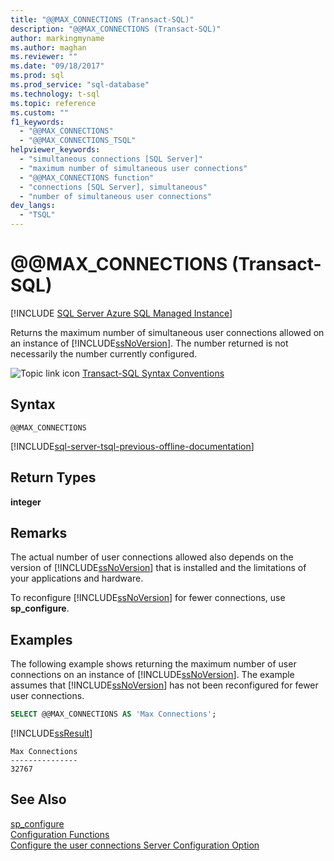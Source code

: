```yaml
---
title: "@@MAX_CONNECTIONS (Transact-SQL)"
description: "@@MAX_CONNECTIONS (Transact-SQL)"
author: markingmyname
ms.author: maghan
ms.reviewer: ""
ms.date: "09/18/2017"
ms.prod: sql
ms.prod_service: "sql-database"
ms.technology: t-sql
ms.topic: reference
ms.custom: ""
f1_keywords:
  - "@@MAX_CONNECTIONS"
  - "@@MAX_CONNECTIONS_TSQL"
helpviewer_keywords:
  - "simultaneous connections [SQL Server]"
  - "maximum number of simultaneous user connections"
  - "@@MAX_CONNECTIONS function"
  - "connections [SQL Server], simultaneous"
  - "number of simultaneous user connections"
dev_langs:
  - "TSQL"
---
```

# &#x40;&#x40;MAX_CONNECTIONS (Transact-SQL)
[!INCLUDE [SQL Server Azure SQL Managed Instance](../../includes/applies-to-version/sql-asdbmi.md)]

  Returns the maximum number of simultaneous user connections allowed on an instance of [!INCLUDE[ssNoVersion](../../includes/ssnoversion-md.md)]. The number returned is not necessarily the number currently configured.  
  
 ![Topic link icon](../../database-engine/configure-windows/media/topic-link.gif "Topic link icon") [Transact-SQL Syntax Conventions](../../t-sql/language-elements/transact-sql-syntax-conventions-transact-sql.md)  
  
## Syntax  
  
```syntaxsql  
@@MAX_CONNECTIONS  
```  
  
[!INCLUDE[sql-server-tsql-previous-offline-documentation](../../includes/sql-server-tsql-previous-offline-documentation.md)]

## Return Types
 **integer**  
  
## Remarks  
 The actual number of user connections allowed also depends on the version of [!INCLUDE[ssNoVersion](../../includes/ssnoversion-md.md)] that is installed and the limitations of your applications and hardware.  
  
 To reconfigure [!INCLUDE[ssNoVersion](../../includes/ssnoversion-md.md)] for fewer connections, use **sp_configure**.  
  
## Examples  
 The following example shows returning the maximum number of user connections on an instance of [!INCLUDE[ssNoVersion](../../includes/ssnoversion-md.md)]. The example assumes that [!INCLUDE[ssNoVersion](../../includes/ssnoversion-md.md)] has not been reconfigured for fewer user connections.  
  
```sql 
SELECT @@MAX_CONNECTIONS AS 'Max Connections';  
```  
  
 [!INCLUDE[ssResult](../../includes/ssresult-md.md)]  
  
```  
Max Connections  
---------------  
32767            
```  
  
## See Also  
 [sp_configure](../../relational-databases/system-stored-procedures/sp-configure-transact-sql.md)   
 [Configuration Functions](../../t-sql/functions/configuration-functions-transact-sql.md)   
 [Configure the user connections Server Configuration Option](../../database-engine/configure-windows/configure-the-user-connections-server-configuration-option.md)  
  
  
